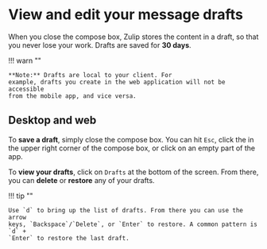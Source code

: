 # View and edit your message drafts

When you close the compose box, Zulip stores the content in a draft, so that
you never lose your work. Drafts are saved for **30 days**.

!!! warn ""

    **Note:** Drafts are local to your client. For
    example, drafts you create in the web application will not be accessible
    from the mobile app, and vice versa.

## Desktop and web

To **save a draft**, simply close the compose box. You can hit `Esc`, click
the <i class="fa fa-remove"></i> in the upper right corner of the
compose box, or click on an empty part of the app.

To **view your drafts**, click on `Drafts` at the bottom of the screen.
From there, you can **delete** or **restore** any of your drafts.

!!! tip ""

    Use `d` to bring up the list of drafts. From there you can use the arrow
    keys, `Backspace`/`Delete`, or `Enter` to restore. A common pattern is `d` +
    `Enter` to restore the last draft.
